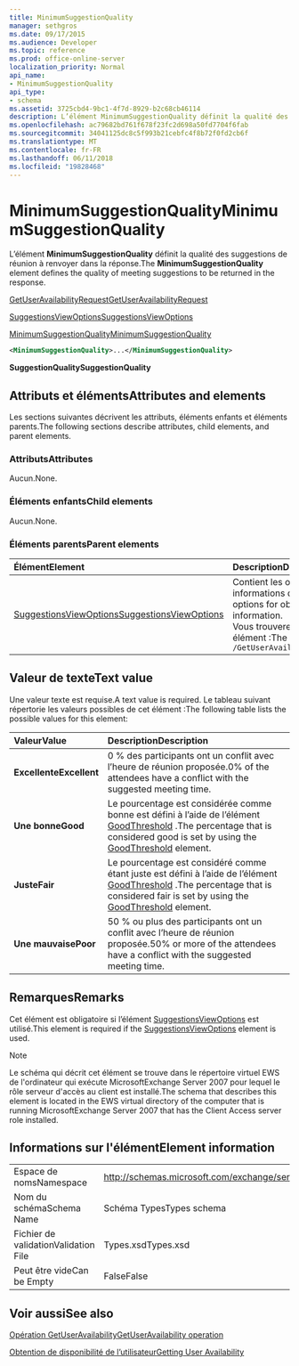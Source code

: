 ```yaml
---
title: MinimumSuggestionQuality
manager: sethgros
ms.date: 09/17/2015
ms.audience: Developer
ms.topic: reference
ms.prod: office-online-server
localization_priority: Normal
api_name:
- MinimumSuggestionQuality
api_type:
- schema
ms.assetid: 3725cbd4-9bc1-4f7d-8929-b2c68cb46114
description: L’élément MinimumSuggestionQuality définit la qualité des suggestions de réunion à renvoyer dans la réponse.
ms.openlocfilehash: ac79682bd761f678f23fc2d698a50fd7704f6fab
ms.sourcegitcommit: 34041125dc8c5f993b21cebfc4f8b72f0fd2cb6f
ms.translationtype: MT
ms.contentlocale: fr-FR
ms.lasthandoff: 06/11/2018
ms.locfileid: "19828468"
---
```

# <a name="minimumsuggestionquality"></a><span data-ttu-id="bbc76-103">MinimumSuggestionQuality</span><span class="sxs-lookup"><span data-stu-id="bbc76-103">MinimumSuggestionQuality</span></span>

<span data-ttu-id="bbc76-104">L’élément **MinimumSuggestionQuality** définit la qualité des suggestions de réunion à renvoyer dans la réponse.</span><span class="sxs-lookup"><span data-stu-id="bbc76-104">The **MinimumSuggestionQuality** element defines the quality of meeting suggestions to be returned in the response.</span></span> 
  
[<span data-ttu-id="bbc76-105">GetUserAvailabilityRequest</span><span class="sxs-lookup"><span data-stu-id="bbc76-105">GetUserAvailabilityRequest</span></span>](getuseravailabilityrequest.md)
  
[<span data-ttu-id="bbc76-106">SuggestionsViewOptions</span><span class="sxs-lookup"><span data-stu-id="bbc76-106">SuggestionsViewOptions</span></span>](suggestionsviewoptions.md)
  
[<span data-ttu-id="bbc76-107">MinimumSuggestionQuality</span><span class="sxs-lookup"><span data-stu-id="bbc76-107">MinimumSuggestionQuality</span></span>](minimumsuggestionquality.md)
  
```xml
<MinimumSuggestionQuality>...</MinimumSuggestionQuality>
```

 <span data-ttu-id="bbc76-108">**SuggestionQuality**</span><span class="sxs-lookup"><span data-stu-id="bbc76-108">**SuggestionQuality**</span></span>
## <a name="attributes-and-elements"></a><span data-ttu-id="bbc76-109">Attributs et éléments</span><span class="sxs-lookup"><span data-stu-id="bbc76-109">Attributes and elements</span></span>

<span data-ttu-id="bbc76-110">Les sections suivantes décrivent les attributs, éléments enfants et éléments parents.</span><span class="sxs-lookup"><span data-stu-id="bbc76-110">The following sections describe attributes, child elements, and parent elements.</span></span>
  
### <a name="attributes"></a><span data-ttu-id="bbc76-111">Attributs</span><span class="sxs-lookup"><span data-stu-id="bbc76-111">Attributes</span></span>

<span data-ttu-id="bbc76-112">Aucun.</span><span class="sxs-lookup"><span data-stu-id="bbc76-112">None.</span></span>
  
### <a name="child-elements"></a><span data-ttu-id="bbc76-113">Éléments enfants</span><span class="sxs-lookup"><span data-stu-id="bbc76-113">Child elements</span></span>

<span data-ttu-id="bbc76-114">Aucun.</span><span class="sxs-lookup"><span data-stu-id="bbc76-114">None.</span></span>
  
### <a name="parent-elements"></a><span data-ttu-id="bbc76-115">Éléments parents</span><span class="sxs-lookup"><span data-stu-id="bbc76-115">Parent elements</span></span>

|<span data-ttu-id="bbc76-116">**Élément**</span><span class="sxs-lookup"><span data-stu-id="bbc76-116">**Element**</span></span>|<span data-ttu-id="bbc76-117">**Description**</span><span class="sxs-lookup"><span data-stu-id="bbc76-117">**Description**</span></span>|
|:-----|:-----|
|[<span data-ttu-id="bbc76-118">SuggestionsViewOptions</span><span class="sxs-lookup"><span data-stu-id="bbc76-118">SuggestionsViewOptions</span></span>](suggestionsviewoptions.md) <br/> |<span data-ttu-id="bbc76-119">Contient les options permettant d’obtenir des informations de suggestion de réunion.</span><span class="sxs-lookup"><span data-stu-id="bbc76-119">Contains the options for obtaining meeting suggestion information.</span></span>  <br/> <span data-ttu-id="bbc76-120">Vous trouverez ci-dessous le XPath pour cet élément :</span><span class="sxs-lookup"><span data-stu-id="bbc76-120">The following is the XPath to this element:</span></span>  <br/>  `/GetUserAvailabilityRequest/SuggestionViewOptions` <br/> |
   
## <a name="text-value"></a><span data-ttu-id="bbc76-121">Valeur de texte</span><span class="sxs-lookup"><span data-stu-id="bbc76-121">Text value</span></span>

<span data-ttu-id="bbc76-122">Une valeur texte est requise.</span><span class="sxs-lookup"><span data-stu-id="bbc76-122">A text value is required.</span></span> <span data-ttu-id="bbc76-123">Le tableau suivant répertorie les valeurs possibles de cet élément :</span><span class="sxs-lookup"><span data-stu-id="bbc76-123">The following table lists the possible values for this element:</span></span>
  
|<span data-ttu-id="bbc76-124">**Valeur**</span><span class="sxs-lookup"><span data-stu-id="bbc76-124">**Value**</span></span>|<span data-ttu-id="bbc76-125">**Description**</span><span class="sxs-lookup"><span data-stu-id="bbc76-125">**Description**</span></span>|
|:-----|:-----|
|<span data-ttu-id="bbc76-126">**Excellente**</span><span class="sxs-lookup"><span data-stu-id="bbc76-126">**Excellent**</span></span> <br/> |<span data-ttu-id="bbc76-127">0 % des participants ont un conflit avec l’heure de réunion proposée.</span><span class="sxs-lookup"><span data-stu-id="bbc76-127">0% of the attendees have a conflict with the suggested meeting time.</span></span>  <br/> |
|<span data-ttu-id="bbc76-128">**Une bonne**</span><span class="sxs-lookup"><span data-stu-id="bbc76-128">**Good**</span></span> <br/> |<span data-ttu-id="bbc76-129">Le pourcentage est considérée comme bonne est défini à l’aide de l’élément [GoodThreshold](goodthreshold.md) .</span><span class="sxs-lookup"><span data-stu-id="bbc76-129">The percentage that is considered good is set by using the [GoodThreshold](goodthreshold.md) element.</span></span>  <br/> |
|<span data-ttu-id="bbc76-130">**Juste**</span><span class="sxs-lookup"><span data-stu-id="bbc76-130">**Fair**</span></span> <br/> |<span data-ttu-id="bbc76-131">Le pourcentage est considéré comme étant juste est défini à l’aide de l’élément [GoodThreshold](goodthreshold.md) .</span><span class="sxs-lookup"><span data-stu-id="bbc76-131">The percentage that is considered fair is set by using the [GoodThreshold](goodthreshold.md) element.</span></span>  <br/> |
|<span data-ttu-id="bbc76-132">**Une mauvaise**</span><span class="sxs-lookup"><span data-stu-id="bbc76-132">**Poor**</span></span> <br/> |<span data-ttu-id="bbc76-133">50 % ou plus des participants ont un conflit avec l’heure de réunion proposée.</span><span class="sxs-lookup"><span data-stu-id="bbc76-133">50% or more of the attendees have a conflict with the suggested meeting time.</span></span>  <br/> |
   
## <a name="remarks"></a><span data-ttu-id="bbc76-134">Remarques</span><span class="sxs-lookup"><span data-stu-id="bbc76-134">Remarks</span></span>

<span data-ttu-id="bbc76-135">Cet élément est obligatoire si l’élément [SuggestionsViewOptions](suggestionsviewoptions.md) est utilisé.</span><span class="sxs-lookup"><span data-stu-id="bbc76-135">This element is required if the [SuggestionsViewOptions](suggestionsviewoptions.md) element is used.</span></span> 
  
> [!NOTE]
> <span data-ttu-id="bbc76-136">Le schéma qui décrit cet élément se trouve dans le répertoire virtuel EWS de l'ordinateur qui exécute MicrosoftExchange Server 2007 pour lequel le rôle serveur d'accès au client est installé.</span><span class="sxs-lookup"><span data-stu-id="bbc76-136">The schema that describes this element is located in the EWS virtual directory of the computer that is running MicrosoftExchange Server 2007 that has the Client Access server role installed.</span></span> 
  
## <a name="element-information"></a><span data-ttu-id="bbc76-137">Informations sur l'élément</span><span class="sxs-lookup"><span data-stu-id="bbc76-137">Element information</span></span>

|||
|:-----|:-----|
|<span data-ttu-id="bbc76-138">Espace de noms</span><span class="sxs-lookup"><span data-stu-id="bbc76-138">Namespace</span></span>  <br/> |http://schemas.microsoft.com/exchange/services/2006/types  <br/> |
|<span data-ttu-id="bbc76-139">Nom du schéma</span><span class="sxs-lookup"><span data-stu-id="bbc76-139">Schema Name</span></span>  <br/> |<span data-ttu-id="bbc76-140">Schéma Types</span><span class="sxs-lookup"><span data-stu-id="bbc76-140">Types schema</span></span>  <br/> |
|<span data-ttu-id="bbc76-141">Fichier de validation</span><span class="sxs-lookup"><span data-stu-id="bbc76-141">Validation File</span></span>  <br/> |<span data-ttu-id="bbc76-142">Types.xsd</span><span class="sxs-lookup"><span data-stu-id="bbc76-142">Types.xsd</span></span>  <br/> |
|<span data-ttu-id="bbc76-143">Peut être vide</span><span class="sxs-lookup"><span data-stu-id="bbc76-143">Can be Empty</span></span>  <br/> |<span data-ttu-id="bbc76-144">False</span><span class="sxs-lookup"><span data-stu-id="bbc76-144">False</span></span>  <br/> |
   
## <a name="see-also"></a><span data-ttu-id="bbc76-145">Voir aussi</span><span class="sxs-lookup"><span data-stu-id="bbc76-145">See also</span></span>



[<span data-ttu-id="bbc76-146">Opération GetUserAvailability</span><span class="sxs-lookup"><span data-stu-id="bbc76-146">GetUserAvailability operation</span></span>](getuseravailability-operation.md)


[<span data-ttu-id="bbc76-147">Obtention de disponibilité de l’utilisateur</span><span class="sxs-lookup"><span data-stu-id="bbc76-147">Getting User Availability</span></span>](http://msdn.microsoft.com/library/d4133fcb-9b0f-4e6b-aadf-a389da83516a%28Office.15%29.aspx)

